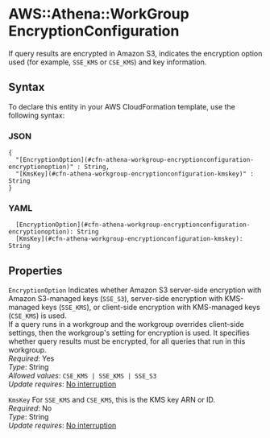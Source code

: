 # AWS::Athena::WorkGroup EncryptionConfiguration<a name="aws-properties-athena-workgroup-encryptionconfiguration"></a>

If query results are encrypted in Amazon S3, indicates the encryption option used \(for example, `SSE_KMS` or `CSE_KMS`\) and key information\.

## Syntax<a name="aws-properties-athena-workgroup-encryptionconfiguration-syntax"></a>

To declare this entity in your AWS CloudFormation template, use the following syntax:

### JSON<a name="aws-properties-athena-workgroup-encryptionconfiguration-syntax.json"></a>

```
{
  "[EncryptionOption](#cfn-athena-workgroup-encryptionconfiguration-encryptionoption)" : String,
  "[KmsKey](#cfn-athena-workgroup-encryptionconfiguration-kmskey)" : String
}
```

### YAML<a name="aws-properties-athena-workgroup-encryptionconfiguration-syntax.yaml"></a>

```
  [EncryptionOption](#cfn-athena-workgroup-encryptionconfiguration-encryptionoption): String
  [KmsKey](#cfn-athena-workgroup-encryptionconfiguration-kmskey): String
```

## Properties<a name="aws-properties-athena-workgroup-encryptionconfiguration-properties"></a>

`EncryptionOption`  <a name="cfn-athena-workgroup-encryptionconfiguration-encryptionoption"></a>
Indicates whether Amazon S3 server\-side encryption with Amazon S3\-managed keys \(`SSE_S3`\), server\-side encryption with KMS\-managed keys \(`SSE_KMS`\), or client\-side encryption with KMS\-managed keys \(`CSE_KMS`\) is used\.  
If a query runs in a workgroup and the workgroup overrides client\-side settings, then the workgroup's setting for encryption is used\. It specifies whether query results must be encrypted, for all queries that run in this workgroup\.   
*Required*: Yes  
*Type*: String  
*Allowed values*: `CSE_KMS | SSE_KMS | SSE_S3`  
*Update requires*: [No interruption](https://docs.aws.amazon.com/AWSCloudFormation/latest/UserGuide/using-cfn-updating-stacks-update-behaviors.html#update-no-interrupt)

`KmsKey`  <a name="cfn-athena-workgroup-encryptionconfiguration-kmskey"></a>
For `SSE_KMS` and `CSE_KMS`, this is the KMS key ARN or ID\.  
*Required*: No  
*Type*: String  
*Update requires*: [No interruption](https://docs.aws.amazon.com/AWSCloudFormation/latest/UserGuide/using-cfn-updating-stacks-update-behaviors.html#update-no-interrupt)